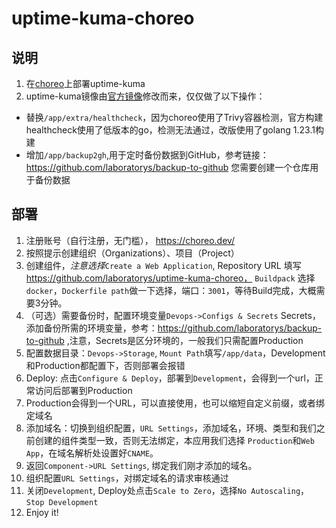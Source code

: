 # uptime-kuma-choreo

## 说明

1. 在[choreo](https://choreo.dev/)上部署uptime-kuma
2. uptime-kuma镜像由[官方镜像](https://hub.docker.com/r/louislam/uptime-kuma)修改而来，仅仅做了以下操作：

- 替换`/app/extra/healthcheck`，因为choreo使用了Trivy容器检测，官方构建healthcheck使用了低版本的go，检测无法通过，改版使用了golang
  1.23.1构建
- 增加`/app/backup2gh`,用于定时备份数据到GitHub，参考链接：https://github.com/laboratorys/backup-to-github 您需要创建一个仓库用于备份数据

## 部署

1. 注册账号（自行注册，无门槛）， https://choreo.dev/
2. 按照提示创建组织（Organizations）、项目（Project）
3. 创建组件，*注意选择*`Create a Web Application`, Repository URL 填写 https://github.com/laboratorys/uptime-kuma-choreo，
   `Buildpack` 选择`docker`，`Dockerfile path`做一下选择，端口：`3001`，等待Build完成，大概需要3分钟。
4. （可选）需要备份时，配置环境变量`Devops->Configs & Secrets`
   Secrets，添加备份所需的环境变量，参考：https://github.com/laboratorys/backup-to-github
   ,注意，Secrets是区分环境的，一般我们只需配置Production
5. 配置数据目录：`Devops->Storage`, `Mount Path`填写`/app/data`，Development和Production都配置下，否则部署会报错
6. Deploy: 点击`Configure & Deploy`，部署到`Development`，会得到一个url，正常访问后部署到Production
7. Production会得到一个URL，可以直接使用，也可以缩短自定义前缀，或者绑定域名
8. 添加域名：切换到组织配置，`URL Settings`，添加域名，环境、类型和我们之前创建的组件类型一致，否则无法绑定，本应用我们选择
   `Production`和`Web App`，在域名解析处设置好`CNAME`。
9. 返回`Component->URL Settings`, 绑定我们刚才添加的域名。
10. 组织配置`URL Settings`，对绑定域名的请求审核通过
11. 关闭`Development`, Deploy处点击`Scale to Zero`，选择`No Autoscaling`， `Stop Development`
11. Enjoy it!